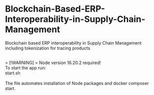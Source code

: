 # Blockchain-Based-ERP-Interoperability-in-Supply-Chain-Management
Blockchain based ERP interoperability in Supply Chain Management including tokenization for tracing products

<br/>
> [!WARNING]
> Node version 16.20.2 required!

<br/>
To start the app run:<br/>
start.sh<br/>

<br/>
The file automates installation of Node packages and docker composer start.
